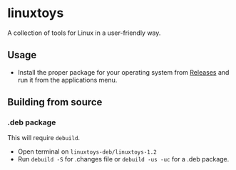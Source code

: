 # linuxtoys
A collection of tools for Linux in a user-friendly way.

## Usage
- Install the proper package for your operating system from [Releases](https://github.com/psygreg/linuxtoys/releases) and run it from the applications menu.

## Building from source
### .deb package
This will require `debuild`.

- Open terminal on `linuxtoys-deb/linuxtoys-1.2`
- Run `debuild -S` for .changes file or `debuild -us -uc` for a .deb package.